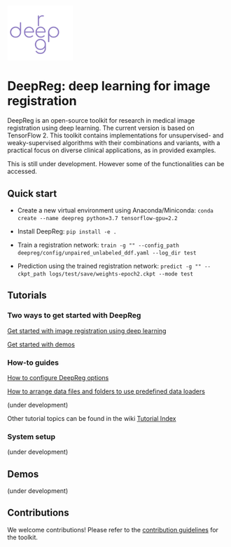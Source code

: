 <img src="./deepreg_logo_purple.svg" alt="deepreg_logo" title="DeepReg" width="150" />

# DeepReg: deep learning for image registration

DeepReg is an open-source toolkit for research in medical image registration using deep learning. The current version is based on TensorFlow 2. This toolkit contains implementations for unsupervised- and weaky-supervised algorithms with their combinations and variants, with a practical focus on diverse clinical applications, as in provided examples.

This is still under development. However some of the functionalities can be accessed.

## Quick start

- Create a new virtual environment using Anaconda/Miniconda:
  `conda create --name deepreg python=3.7 tensorflow-gpu=2.2`

- Install DeepReg:
  `pip install -e .`

- Train a registration network:
  `train -g "" --config_path deepreg/config/unpaired_unlabeled_ddf.yaml --log_dir test`

- Prediction using the trained registration network:
  `predict -g "" --ckpt_path logs/test/save/weights-epoch2.ckpt --mode test`

## Tutorials

### Two ways to get started with DeepReg

[Get started with image registration using deep learning](docs/tutorials/registration.md)

[Get started with demos](docs/tutorials/demo.md)

### How-to guides

[How to configure DeepReg options](docs/tutorials/configurations.md)

[How to arrange data files and folders to use predefined data loaders](docs/tutorials/predefined_loader.md)

(under development)

Other tutorial topics can be found in the wiki [Tutorial Index](https://github.com/ucl-candi/DeepReg/wiki/Tutorial-Index)

### System setup

(under development)

## Demos

(under development)

## Contributions

We welcome contributions! Please refer to the [contribution guidelines](./docs/CONTRIBUTING.md) for the toolkit.

